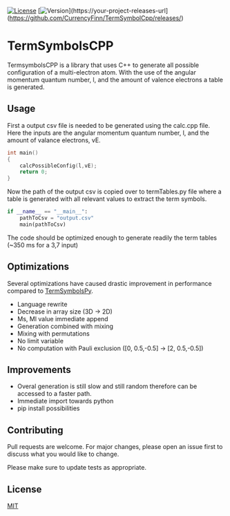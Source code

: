 [![License](https://img.shields.io/badge/License-MIT-blue.svg)]([https://opensource.org/licenses/MIT](https://github.com/CurrencyFinn/TermSymbolCpp/blob/main/LICENSE))
[![Version](https://img.shields.io/badge/Version-1.0.0-blue.svg)](https://your-project-releases-url](https://github.com/CurrencyFinn/TermSymbolCpp/releases/)

# TermSymbolsCPP

TermsymbolsCPP is a library that uses C++ to generate all possible configuration of a multi-electron atom. With the use of the angular momentum quantum number, l, and the amount of valence electrons a table is generated.

## Usage

First a output csv file is needed to be generated using the calc.cpp file. Here the inputs are the angular momentum quantum number, l, and the amount of valance electrons, vE.

```cpp
int main()
{
    calcPossibleConfig(l,vE);
    return 0;
}
````

Now the path of the output csv is copied over to termTables.py file where a table is generated with all relevant values to extract the term symbols.

```python
if __name__ == "__main__":
    pathToCsv = "output.csv"
    main(pathToCsv)
```
The code should be optimized enough to generate readily the term tables (~350 ms for a 3,7 input)

## Optimizations
Several optimizations have caused drastic improvement in performance compared to [TermSymbolsPy](https://github.com/CurrencyFinn/TermSymbolsPy). 
* Language rewrite
* Decrease in array size (3D → 2D)
* Ms, Ml value immediate append
* Generation combined with mixing
* Mixing with permutations
* No limit variable
* No computation with Pauli exclusion ([0, 0.5,-0.5] → [2, 0.5,-0.5])

## Improvements

* Overal generation is still slow and still random therefore can be accessed to a faster path. 
* Immediate import towards python 
* pip install possibilities

## Contributing

Pull requests are welcome. For major changes, please open an issue first
to discuss what you would like to change.

Please make sure to update tests as appropriate.

## License

[MIT](https://github.com/CurrencyFinn/TermSymbolCpp/blob/main/LICENSE)
